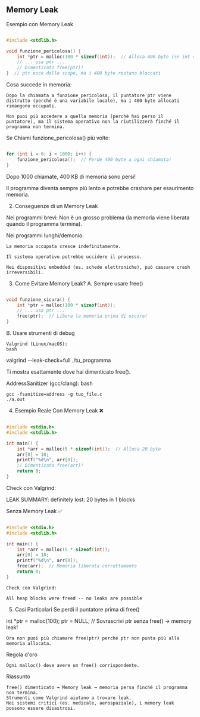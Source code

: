 ## Memory Leak

Esempio con Memory Leak
```c

#include <stdlib.h>

void funzione_pericolosa() {
    int *ptr = malloc(100 * sizeof(int));  // Alloca 400 byte (se int = 4 byte)
    // ... usa ptr ...
    // Dimenticato free(ptr)!
}  // ptr esce dallo scope, ma i 400 byte restano bloccati
```
Cosa succede in memoria:

    Dopo la chiamata a funzione_pericolosa, il puntatore ptr viene distrutto (perché è una variabile locale), ma i 400 byte allocati rimangono occupati.

    Non puoi più accedere a quella memoria (perché hai perso il puntatore), ma il sistema operativo non la riutilizzerà finché il programma non termina.

Se Chiami funzione_pericolosa() più volte:
```c

for (int i = 0; i < 1000; i++) {
    funzione_pericolosa();  // Perde 400 byte a ogni chiamata!
}
```
Dopo 1000 chiamate, 400 KB di memoria sono persi!

Il programma diventa sempre più lento e potrebbe crashare per esaurimento memoria.

2. Conseguenze di un Memory Leak

Nei programmi brevi: Non è un grosso problema (la memoria viene liberata quando il programma termina).

Nei programmi lunghi/demonio:

    La memoria occupata cresce indefinitamente.

    Il sistema operativo potrebbe uccidere il processo.

    Nei dispositivi embedded (es. schede elettroniche), può causare crash irreversibili.

3. Come Evitare Memory Leak?
A. Sempre usare free()
```c

void funzione_sicura() {
    int *ptr = malloc(100 * sizeof(int));
    // ... usa ptr ...
    free(ptr);  // Libera la memoria prima di uscire!
}
```
B. Usare strumenti di debug

    Valgrind (Linux/macOS):
    bash

valgrind --leak-check=full ./tu_programma

Ti mostra esattamente dove hai dimenticato free().

AddressSanitizer (gcc/clang):
bash

    gcc -fsanitize=address -g tuo_file.c
    ./a.out

4. Esempio Reale
Con Memory Leak ❌
```c

#include <stdio.h>
#include <stdlib.h>

int main() {
    int *arr = malloc(5 * sizeof(int));  // Alloca 20 byte
    arr[0] = 10;
    printf("%d\n", arr[0]);
    // Dimenticato free(arr)!
    return 0;
}
```
Check con Valgrind:

LEAK SUMMARY:
    definitely lost: 20 bytes in 1 blocks

Senza Memory Leak ✅
```c

#include <stdio.h>
#include <stdlib.h>

int main() {
    int *arr = malloc(5 * sizeof(int));
    arr[0] = 10;
    printf("%d\n", arr[0]);
    free(arr);  // Memoria liberata correttamente
    return 0;
}
```
    Check con Valgrind:
    
    All heap blocks were freed -- no leaks are possible

5. Casi Particolari
Se perdi il puntatore prima di free()

int *ptr = malloc(100);
ptr = NULL;  // Sovrascrivi ptr senza free() → memory leak!

    Ora non puoi più chiamare free(ptr) perché ptr non punta più alla memoria allocata.

Regola d'oro

    Ogni malloc() deve avere un free() corrispondente.

Riassunto

    free() dimenticato → Memory leak → memoria persa finché il programma non termina.
    Strumenti come Valgrind aiutano a trovare leak.
    Nei sistemi critici (es. medicale, aerospaziale), i memory leak possono essere disastrosi.
